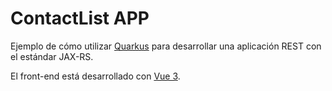 # ContactList APP

Ejemplo de cómo utilizar [Quarkus](http://quarkus.io) para desarrollar una 
aplicación REST con el estándar JAX-RS.

El front-end está desarrollado con [Vue 3](http://v3.vuejs.org).